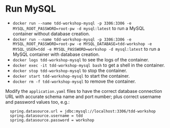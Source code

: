 # Run MySQL

* `docker run --name tdd-workshop-mysql -p 3306:3306 -e MYSQL_ROOT_PASSWORD=root-pw -d mysql:latest` to run a MySQL
  container without database creation.
* `docker run --name tdd-workshop-mysql -p 3306:3306 -e MYSQL_ROOT_PASSWORD=root-pw -e MYSQL_DATABASE=tdd-workshop -e MYSQL_USER=tdd -e MYSQL_PASSWORD=workshop -d mysql:latest`
  to run a MySQL container with database creation.
* `docker logs tdd-workshop-mysql` to see the logs of the container.
* `docker exec -it tdd-workshop-mysql bash` to get a shell in the container.
* `docker stop tdd-workshop-mysql` to stop the container.
* `docker start tdd-workshop-mysql` to start the container.
* `docker rm -f tdd-workshop-mysql` to remove the container.

Modify the `application.yaml` files to have the correct database connection URL with accurate schema name and port
number; plus correct username and password values too, e.g.:

```
  spring.datasource.url = jdbc:mysql://localhost:3306/tdd-workshop
  spring.datasource.username = tdd
  spring.datasource.password = workshop
```